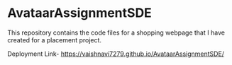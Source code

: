 # AvataarAssignmentSDE
This repository contains the code files for a shopping webpage that I have created for a placement project.

Deployment Link- https://vaishnavi7279.github.io/AvataarAssignmentSDE/
